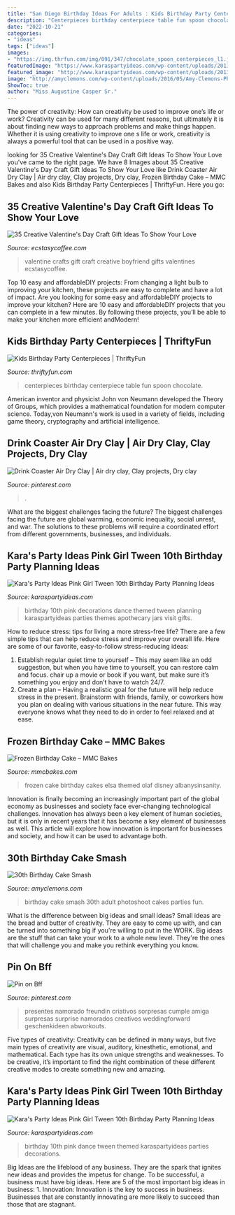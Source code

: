 ```yaml
---
title: "San Diego Birthday Ideas For Adults : Kids Birthday Party Centerpieces"
description: "Centerpieces birthday centerpiece table fun spoon chocolate"
date: "2022-10-21"
categories:
- "ideas"
tags: ["ideas"]
images:
- "https://img.thrfun.com/img/091/347/chocolate_spoon_centerpieces_l1.jpg"
featuredImage: "https://www.karaspartyideas.com/wp-content/uploads/2013/04/482822_477874425612075_1028613141_n_600x900.jpg"
featured_image: "http://www.karaspartyideas.com/wp-content/uploads/2013/04/10091_477873925612125_1240912559_n_600x944.jpg"
image: "http://amyclemons.com/wp-content/uploads/2016/05/Amy-Clemons-Photography-9.jpg"
ShowToc: true
author: "Miss Augustine Casper Sr."
---
```



The power of creativity: How can creativity be used to improve one’s life or work?
Creativity can be used for many different reasons, but ultimately it is about finding new ways to approach problems and make things happen. Whether it is using creativity to improve one s life or work, creativity is always a powerful tool that can be used in a positive way.

	

		
looking for 35 Creative Valentine&#039;s Day Craft Gift Ideas To Show Your Love you've came to the right page. We have 8 Images about 35 Creative Valentine&#039;s Day Craft Gift Ideas To Show Your Love like Drink Coaster Air Dry Clay | Air dry clay, Clay projects, Dry clay, Frozen Birthday Cake – MMC Bakes and also Kids Birthday Party Centerpieces | ThriftyFun. Here you go:
		
    
## 35 Creative Valentine&#039;s Day Craft Gift Ideas To Show Your Love

<img loading=lazy src="https://i0.wp.com/www.ecstasycoffee.com/wp-content/uploads/2016/12/Crafts-for-gifts-in-Valentine-Day.jpg?resize=500%2C748" onerror="this.onerror=null;this.src='https://tse3.mm.bing.net/th?id=OIP.2KX1S_8aUF6uksX3oB352gHaLF&amp;pid=15.1';" alt="35 Creative Valentine&#039;s Day Craft Gift Ideas To Show Your Love">

_Source: ecstasycoffee.com_

>valentine crafts gift craft creative boyfriend gifts valentines ecstasycoffee. 

	

Top 10 easy and affordableDIY projects: From changing a light bulb to improving your kitchen, these projects are easy to complete and have a lot of impact.
Are you looking for some easy and affordableDIY projects to improve your kitchen? Here are 10 easy and affordableDIY projects that you can complete in a few minutes. By following these projects, you’ll be able to make your kitchen more efficient andModern!

    
## Kids Birthday Party Centerpieces | ThriftyFun

<img loading=lazy src="https://img.thrfun.com/img/091/347/chocolate_spoon_centerpieces_l1.jpg" onerror="this.onerror=null;this.src='https://tse2.mm.bing.net/th?id=OIP.W_zffUU5zzFqutQJF_MKdAHaLD&amp;pid=15.1';" alt="Kids Birthday Party Centerpieces | ThriftyFun">

_Source: thriftyfun.com_

>centerpieces birthday centerpiece table fun spoon chocolate. 

	

American inventor and physicist John von Neumann developed the Theory of Groups, which provides a mathematical foundation for modern computer science. Today,von Neumann's work is used in a variety of fields, including game theory, cryptography and artificial intelligence.

    
## Drink Coaster Air Dry Clay | Air Dry Clay, Clay Projects, Dry Clay

<img loading=lazy src="https://i.pinimg.com/736x/04/ef/cb/04efcbc026633a20e0541e53d3d26981.jpg" onerror="this.onerror=null;this.src='https://tse1.mm.bing.net/th?id=OIP.GFNW0iwDsfzjzfHbJkEtoQHaHa&amp;pid=15.1';" alt="Drink Coaster Air Dry Clay | Air dry clay, Clay projects, Dry clay">

_Source: pinterest.com_

>. 

	

What are the biggest challenges facing the future?
The biggest challenges facing the future are global warming, economic inequality, social unrest, and war. The solutions to these problems will require a coordinated effort from different governments, businesses, and individuals.

    
## Kara&#039;s Party Ideas Pink Girl Tween 10th Birthday Party Planning Ideas

<img loading=lazy src="http://www.karaspartyideas.com/wp-content/uploads/2013/04/10091_477873925612125_1240912559_n_600x944.jpg" onerror="this.onerror=null;this.src='https://tse1.mm.bing.net/th?id=OIP.bEyjqWWkffyqSjG_p59ECQHaLp&amp;pid=15.1';" alt="Kara&#039;s Party Ideas Pink Girl Tween 10th Birthday Party Planning Ideas">

_Source: karaspartyideas.com_

>birthday 10th pink decorations dance themed tween planning karaspartyideas parties themes apothecary jars visit gifts. 

	

How to reduce stress: tips for living a more stress-free life?
There are a few simple tips that can help reduce stress and improve your overall life. Here are some of our favorite, easy-to-follow stress-reducing ideas: 
1. Establish regular quiet time to yourself – This may seem like an odd suggestion, but when you have time to yourself, you can restore calm and focus. chair up a movie or book if you want, but make sure it’s something you enjoy and don’t have to watch 24/7. 
2. Create a plan – Having a realistic goal for the future will help reduce stress in the present. Brainstorm with friends, family, or coworkers how you plan on dealing with various situations in the near future. This way everyone knows what they need to do in order to feel relaxed and at ease. 

    
## Frozen Birthday Cake – MMC Bakes

<img loading=lazy src="http://www.mmcbakes.com/wp-content/uploads/2017/01/IMG_1171.jpg" onerror="this.onerror=null;this.src='https://tse3.mm.bing.net/th?id=OIP.ix-KDYh9BLOC49JQv9voqgHaLW&amp;pid=15.1';" alt="Frozen Birthday Cake – MMC Bakes">

_Source: mmcbakes.com_

>frozen cake birthday cakes elsa themed olaf disney albanysinsanity. 

	

Innovation is finally becoming an increasingly important part of the global economy as businesses and society face ever-changing technological challenges. Innovation has always been a key element of human societies, but it is only in recent years that it has become a key element of businesses as well. This article will explore how innovation is important for businesses and society, and how it can be used to advantage both.

    
## 30th Birthday Cake Smash

<img loading=lazy src="http://amyclemons.com/wp-content/uploads/2016/05/Amy-Clemons-Photography-9.jpg" onerror="this.onerror=null;this.src='https://tse2.mm.bing.net/th?id=OIP.8hd98G_GICTOVS_yhjTa4wHaLH&amp;pid=15.1';" alt="30th Birthday Cake Smash">

_Source: amyclemons.com_

>birthday cake smash 30th adult photoshoot cakes parties fun. 

	

What is the difference between big ideas and small ideas?
Small ideas are the bread and butter of creativity. They are easy to come up with, and can be turned into something big if you're willing to put in the WORK. Big ideas are the stuff that can take your work to a whole new level. They're the ones that will challenge you and make you rethink everything you know.

    
## Pin On Bff

<img loading=lazy src="https://i.pinimg.com/736x/ca/8c/8c/ca8c8ca0560fd53b365198a3bb43d900.jpg" onerror="this.onerror=null;this.src='https://tse1.mm.bing.net/th?id=OIP.1_VRRrjk_wm_dVO9s-BI5AHaJ3&amp;pid=15.1';" alt="Pin on Bff">

_Source: pinterest.com_

>presentes namorado freundin criativos sorpresas cumple amiga surpresas surprise namorados creativos weddingforward geschenkideen abworkouts. 

	

Five types of creativity:
Creativity can be defined in many ways, but five main types of creativity are visual, auditory, kinesthetic, emotional, and mathematical. Each type has its own unique strengths and weaknesses. To be creative, it’s important to find the right combination of these different creative modes to create something new and amazing.

    
## Kara&#039;s Party Ideas Pink Girl Tween 10th Birthday Party Planning Ideas

<img loading=lazy src="https://www.karaspartyideas.com/wp-content/uploads/2013/04/482822_477874425612075_1028613141_n_600x900.jpg" onerror="this.onerror=null;this.src='https://tse1.mm.bing.net/th?id=OIP.oJOwyKA7TBk1-NhAjJxx3AHaLH&amp;pid=15.1';" alt="Kara&#039;s Party Ideas Pink Girl Tween 10th Birthday Party Planning Ideas">

_Source: karaspartyideas.com_

>birthday 10th pink dance tween themed karaspartyideas parties decorations. 

	

Big Ideas are the lifeblood of any business. They are the spark that ignites new ideas and provides the impetus for change. To be successful, a business must have big ideas. Here are 5 of the most important big ideas in business: 1. Innovation: Innovation is the key to success in business. Businesses that are constantly innovating are more likely to succeed than those that are stagnant. 
